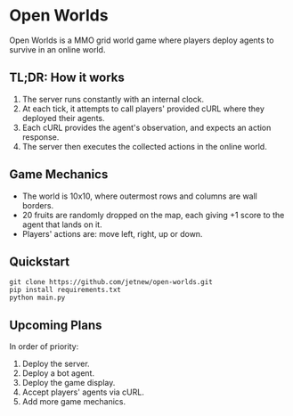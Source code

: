 # Open Worlds

Open Worlds is a MMO grid world game where players deploy agents to survive in an online world.

## TL;DR: How it works
1. The server runs constantly with an internal clock.
2. At each tick, it attempts to call players' provided cURL where they deployed their agents.
3. Each cURL provides the agent's observation, and expects an action response.
4. The server then executes the collected actions in the online world.

## Game Mechanics
* The world is 10x10, where outermost rows and columns are wall borders.
* 20 fruits are randomly dropped on the map, each giving +1 score to the agent that lands on it.
* Players' actions are: move left, right, up or down.

## Quickstart
```
git clone https://github.com/jetnew/open-worlds.git
pip install requirements.txt
python main.py
```

## Upcoming Plans
In order of priority:
1. Deploy the server.
2. Deploy a bot agent.
3. Deploy the game display.
4. Accept players' agents via cURL.
5. Add more game mechanics.